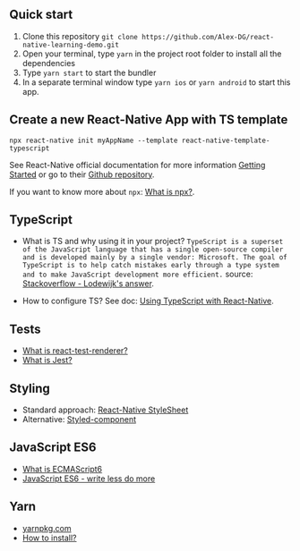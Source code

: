 ## Quick start

1. Clone this repository `git clone https://github.com/Alex-DG/react-native-learning-demo.git`
2. Open your terminal, type `yarn` in the project root folder to install all the dependencies
3. Type `yarn start` to start the bundler
4. In a separate terminal window type `yarn ios` or `yarn android` to start this app.

## Create a new React-Native App with TS template

`npx react-native init myAppName --template react-native-template-typescript`

See React-Native official documentation for more information [Getting Started](https://facebook.github.io/react-native/docs/getting-started.html) or go to their [Github repository](https://github.com/facebook/react-native).

If you want to know more about `npx`: [What is npx?](https://dev.to/matheusgomes062/what-is-npx-2oj9).

## TypeScript

- What is TS and why using it in your project?
  `TypeScript is a superset of the JavaScript language that has a single open-source compiler and is developed mainly by a single vendor: Microsoft. The goal of TypeScript is to help catch mistakes early through a type system and to make JavaScript development more efficient.`
  source: [Stackoverflow - Lodewijk's answer](https://stackoverflow.com/a/35048303/6521).

- How to configure TS?
  See doc: [Using TypeScript with React-Native](https://facebook.github.io/react-native/blog/2018/05/07/using-typescript-with-react-native.html).

## Tests

- [What is react-test-renderer?](https://reactjs.org/docs/test-renderer.html)
- [What is Jest?](https://jestjs.io/en/)

## Styling

- Standard approach: [React-Native StyleSheet](https://facebook.github.io/react-native/docs/style)
- Alternative: [Styled-component](https://styled-components.com/)

## JavaScript ES6

- [What is ECMAScript6](https://www.w3schools.com/Js/js_es6.asp)
- [JavaScript ES6 - write less do more](https://www.freecodecamp.org/news/write-less-do-more-with-javascript-es6-5fd4a8e50ee2/)

## Yarn

- [yarnpkg.com](https://yarnpkg.com/)
- [How to install?](https://classic.yarnpkg.com/en/docs/install/#mac-stable)
